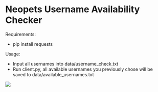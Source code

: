 # Neopets Username Availability Checker

Requirements:
  - pip install requests
  
Usage:
   - Input all usernames into data/username_check.txt
   - Run client.py, all available usernames you previously chose will be saved to data/available_usernames.txt

<img src="https://imgur.com/0Hbk2kb.png">
